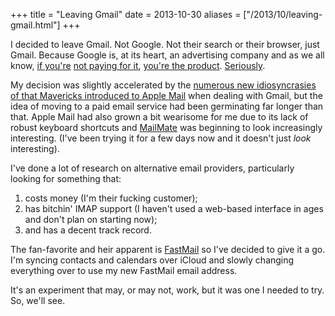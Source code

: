 +++
title = "Leaving Gmail" 
date = 2013-10-30 
aliases = ["/2013/10/leaving-gmail.html"]
+++

I decided to leave Gmail. Not Google. Not their search or their browser, just
Gmail. Because Google is, at its heart, an advertising company and as we all
know,
[if you're](http://lifehacker.com/5697167/if-youre-not-paying-for-it-youre-the-product)
[not paying for it](http://www.metafilter.com/95152/Userdriven-discontent#3256046),
[you're the product](http://www.forbes.com/sites/marketshare/2012/03/05/if-youre-not-paying-for-it-you-become-the-product/).
[Seriously](http://bit.ly/1aUIS0Z).

My decision was slightly accelerated by the
[numerous new idiosyncrasies of that Mavericks introduced to Apple Mail](http://tidbits.com/article/14219)
when dealing with Gmail, but the idea of moving to a paid email service had been
germinating far longer than that. Apple Mail had also grown a bit wearisome for
me due to its lack of robust keyboard shortcuts and
[MailMate](http://freron.com/) was beginning to look increasingly interesting.
(I've been trying it for a few days now and it doesn't just _look_ interesting).

I've done a lot of research on alternative email providers, particularly looking
for something that:

1. costs money (I'm their fucking customer);
2. has bitchin' IMAP support (I haven't used a web-based interface in ages and
   don't plan on starting now);
3. and has a decent track record.

The fan-favorite and heir apparent is [FastMail](https://www.fastmail.fm/) so
I've decided to give it a go. I'm syncing contacts and calendars over iCloud and
slowly changing everything over to use my new FastMail email address.

It's an experiment that may, or may not, work, but it was one I needed to try.
So, we'll see.
